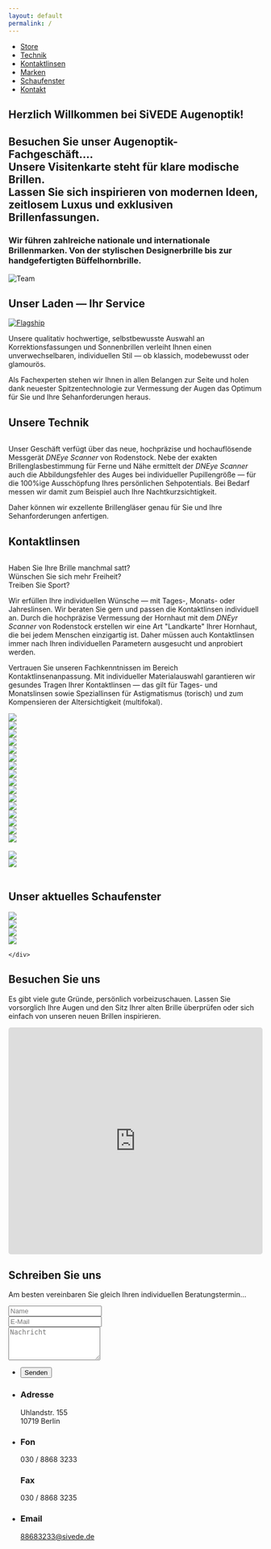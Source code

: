 ```yaml
---
layout: default
permalink: /
---
```


<nav class="fixed">
	<ul>
		<li><a href="#store"   class="icon fa-long-arrow-down">Store</a></li>
		<li><a href="#technic" class="icon fa-wrench">Technik</a></li>
	  <!-- <li><a href="#glasses" class="icon fa-search">Brillengläser</a></li> -->
		<li><a href="#lenses"  class="icon fa-eye">Kontaktlinsen</a></li>
	  <li><a href="#brands"  class="icon fa-search">Marken</a></li>
	  <li><a href="#window"  class="icon fa-windows">Schaufenster</a></li>
		<li><a href="#maps"    class="icon fa-envelope">Kontakt</a></li>
	</ul>
</nav>
<section id="one">
<h1 class="align-center">Herzlich Willkommen bei SiVEDE Augenoptik!</h1>
<h2 class="align-center">Besuchen Sie unser Augenoptik-Fachgeschäft....<br />Unsere Visitenkarte steht für klare modische Brillen.<br />
Lassen Sie sich inspirieren von modernen Ideen, zeitlosem Luxus und exklusiven Brillenfassungen.
</h2>
<h3 class="align-center">Wir führen zahlreiche nationale und internationale Brillenmarken. Von der stylischen Designerbrille bis zur handgefertigten Büffelhornbrille.<br /></h3>

<span class="image"><img src="image/background.png" alt="Team" class="image fit" /></span>
</section>

<section id="store">
	<h2>Unser Laden &mdash; Ihr Service</h2>
	<a href="image/site/US_2_SIVEDE_Details-27.jpg" class="image right thumb"><img src="image/site/US_2_SIVEDE_Details-27.jpg" alt="Flagship" title="Unser Geschäft"/></a>
	<!-- Weitere Bilder in der Galerie -->
	<div style="display: none">
		<a href="image/site/US_2_SIVEDE_Details-26.jpg" class="image"><img src="image/site/US_2_SIVEDE_Details-30.jpg" alt="Flagship" title="Unser Geschäft - aussen"/></a>
	</div>
	<p>Unsere qualitativ hochwertige, selbstbewusste Auswahl an Korrektionsfassungen und Sonnenbrillen verleiht Ihnen einen unverwechselbaren, individuellen Stil &mdash; ob klassich, modebewusst oder glamourös.</p>
	<p>Als Fachexperten stehen wir Ihnen in allen Belangen zur Seite und holen dank neuester Spitzentechnologie zur Vermessung der Augen das Optimum für Sie und Ihre Sehanforderungen heraus.</p>
	<h2 id="technic">Unsere Technik</h2>
	<a href="image/site/US_3_Sivede_Technik-3.jpg" class="image right thumb"><img src="image/site/US_3_Sivede_Technik-3.jpg" alt="" title="El Classico" /></a>
	<p>Unser Geschäft verfügt über das neue, hochpräzise und hochauflösende Messgerät <em>DNEye Scanner</em> von Rodenstock. Nebe der exakten Brillenglasbestimmung für Ferne und Nähe ermittelt der <em>DNEye Scanner</em> auch die Abbildungsfehler des Auges bei individueller Pupillengröße &mdash; für die 100%ige Ausschöpfung Ihres persönlichen Sehpotentials. Bei Bedarf messen wir damit zum Beispiel 	auch Ihre Nachtkurzsichtigkeit.</p>
	<p>Daher können wir exzellente Brillengläser genau für Sie und Ihre Sehanforderungen anfertigen.</p>
	<h2 id="lenses">Kontaktlinsen</h2>
	<a href="image/site/US_3_Sivede_Technik-9.jpg" class="image right thumb"><img src="image/site/US_3_Sivede_Technik-9.jpg" alt="" title="El Classico" /></a>	
	<p>Haben Sie Ihre Brille manchmal satt?<br />Wünschen Sie sich mehr Freiheit?<br />Treiben Sie Sport?</p>
	<p>Wir erfüllen Ihre individuellen Wünsche &mdash; mit Tages-, Monats- oder Jahreslinsen. Wir beraten Sie gern und passen die Kontaktlinsen individuell an. Durch die hochpräzise Vermessung der Hornhaut mit dem <em>DNEyr Scanner</em> von Rodenstock erstellen wir eine Art "Landkarte" Ihrer Hornhaut, die bei jedem Menschen einzigartig ist. Daher müssen auch Kontaktlinsen immer nach Ihren individuellen Parametern ausgesucht und anprobiert werden.</p>
	<p>Vertrauen Sie unseren Fachkenntnissen im Bereich Kontaktlinsenanpassung.  Mit individueller Materialauswahl garantieren wir gesundes Tragen Ihrer Kontaktlinsen &mdash; das gilt für Tages- und Monatslinsen sowie Speziallinsen für Astigmatismus (torisch) und zum Kompensieren der Altersichtigkeit (multifokal).</p>
	
</section>
<section id="brands">
	<div id="owl-schaufenster">
	<div class="row">
		<div class="3u 6u(small)"><img src="image/brands/icberlin.png" /></div>
		<div class="3u 6u(small)"><img src="image/brands/mykita.png"></div>
		<div class="3u 6u(small)"><img src="image/brands/porsche-design.png"></div>
		<div class="3u 6u(small)"><img src="image/brands/rayban.png"></div>
	</div>
  <div class="row">
		<div class="3u 6u(small)"><img src="image/brands/rodenstock.png"></div>
		<div class="3u 6u(small)"><img src="image/brands/tom-ford.png"></div>
		<div class="3u 6u(small)"><img src="image/brands/wollenweber.png"></div>
		<div class="3u 6u(small)"><img src="image/brands/braun.png"></div>
	</div>
	<div class="row">
		<div class="3u 6u(small)"><img src="image/brands/bugatti.png"></div>
		<div class="3u 6u(small)"><img src="image/brands/davidoff.png"></div>
		<div class="3u 6u(small)"><img src="image/brands/dior.png"></div>
		<div class="3u 6u(small)"><img src="image/brands/persol.png"></div>
	</div>
	<div class="row">
		<div class="3u 6u(small)"><img src="image/brands/lesca.png"></div>
		<div class="3u 6u(small)"><img src="image/brands/hackett.png"></div>
		<div class="3u 6u(small)"><img src="image/brands/lunor.png"></div>
		<div class="3u 6u(small)"><img src="image/brands/marc_cain.png"></div>
	</div>
	<div class="row">
		<div class="3u 6u(small)">&nbsp;</div>
		<div class="3u 6u(small)"><img src="image/brands/marwitz.png"></div>
		<div class="3u 6u(small)"><img src="image/brands/masunaga.png"></div>
		<div class="3u 6u(small)">&nbsp;</div>
	</div>
</div>
</section>


<section id="window" class="wow fadeIn">
	<h2>Unser aktuelles Schaufenster</h2>
	<div class="owl-carousel poptrox-popup" id="owl-schaufenster">
		<div class="image fit"><img src="image/site/US_2_SIVEDE_Details-17.jpg"><!-- <div class="caption">Angebot</div>--></div>
		<div class="image fit"><img src="image/site/US_2_SIVEDE_Details-20.jpg"><!--<div class="caption">Angebot 2</div>--></div>
		<div class="image fit"><img src="image/site/US_2_SIVEDE_Details-5.jpg"><!--<div class="caption">Angebot 3</div>--></div>
		<div class="image fit"><img src="image/site/US_2_SIVEDE_Details-9.jpg"><!--<div class="caption">Angebot 4</div>--></div>

	</div>
</section>

<section id="maps" class="wow fadeIn">
 <div>
	<h2>Besuchen Sie uns</h2>
		<p>Es gibt viele gute Gründe, persönlich vorbeizuschauen. Lassen Sie vorsorglich Ihre Augen und den Sitz Ihrer alten Brille überprüfen oder sich einfach von unseren neuen Brillen inspirieren.</p>
    <div class="12u$ embed-container maps">
			<iframe src="https://www.google.com/maps/embed?pb=!1m18!1m12!1m3!1d9715.76829556531!2d13.324670915344218!3d52.49828813664044!2m3!1f0!2f0!3f0!3m2!1i1024!2i768!4f13.1!3m3!1m2!1s0x47a850fa0ec4ceed%3A0x5a48949ecf5364c3!2sSivede+Augenoptik!5e0!3m2!1sde!2sde!4v1418805179638" width="600" height="450" frameborder="0" style="border:0;width:100% !important;min-height:450px;height:auto !important;border-radius:0.35em;"></iframe>
		</div>  
	 </div>
</section>		



<section id="contact" class="wow fadeIn">
	<h2>Schreiben Sie uns</h2>
	<p>Am besten vereinbaren Sie gleich Ihren individuellen Beratungstermin... </p>
	<div class="row">
		<div class="8u 12u$(small)">
			<form action="//formspree.io/hardenberg.persico@googlemail.com" method="post" id="contactForm">
				<div class="row uniform 50%">
					<div class="6u 12u$(xsmall)"><input type="text" name="name" id="name" placeholder="Name" /></div>
					<div class="6u$ 12u$(xsmall)"><input type="email" name="_replyto" id="email" placeholder="E-Mail" /></div>
					<div class="12u$"><textarea name="message" id="message" placeholder="Nachricht" rows="4"></textarea></div>
					<input type="hidden" name="_subject" value="Kontaktformular Homepage" />
					<input type="text" name="_gotcha" style="display:none" />
				</div>
				<ul class="actions">
					<li><input type="submit" value="Senden" id="submit"/></li>
				</ul>
			</form>		
		</div>
		<div id="address" class="4u$ 12u$(small)">
			<ul class="labeled-icons">
				<li>
					<h3 class="icon fa-home"><span class="label">Adresse</span></h3>
					Uhlandstr. 155<br />
					10719 Berlin
				</li>
				<li>
					<h3 class="icon fa-mobile"><span class="label">Fon</span></h3>
					030 / 8868 3233
					<br />
					<h3 class="icon fa-fax "><span class="label">Fax</span></h3>
					030 / 8868 3235
				</li>
				<li>
					<h3 class="icon fa-envelope-o"><span class="label">Email</span></h3>
					<a href="mailto:88683233@sivede.de">88683233@sivede.de</a>
				</li>
			</ul>
		</div>
	</div>
</section>
